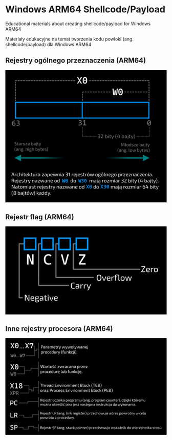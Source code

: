 # Windows ARM64 Shellcode/Payload
Educational materials about creating shellcode/payload for Windows ARM64

Materiały edukacyjne na temat tworzenia kodu powłoki (ang. shellcode/payload) dla Windows ARM64

## Rejestry ogólnego przeznaczenia (ARM64)
![alt text](/img/ARM_GPR_dark.png)

## Rejestr flag (ARM64)
![alt text](/img/FLAGS_dark.png)

## Inne rejestry procesora (ARM64)
![alt text](/img/MISC_dark.png)
